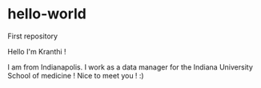 # hello-world
First repository 


Hello I'm Kranthi ! 

I am from Indianapolis. I work as a data manager for the Indiana University School of medicine ! 
Nice to meet you ! :)

